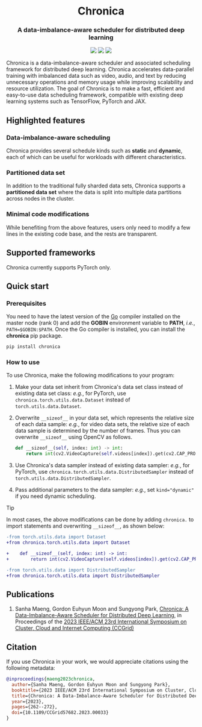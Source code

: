 <div align="center">

# Chronica

### A data-imbalance-aware scheduler for distributed deep learning

[![](https://img.shields.io/pypi/v/chronica?logo=pypi&logoColor=white)](https://pypi.org/project/chronica/)
[![](https://pkg.go.dev/badge/github.com/9rum/chronica.svg)](https://pkg.go.dev/github.com/9rum/chronica)
[![](https://img.shields.io/pypi/l/chronica?logo=apache)](https://github.com/9rum/chronica/blob/master/LICENSE)

</div>

Chronica is a data-imbalance-aware scheduler and associated scheduling framework for distributed deep learning.
Chronica accelerates data-parallel training with imbalanced data such as video, audio, and text by reducing unnecessary operations and memory usage while improving scalability and resource utilization.
The goal of Chronica is to make a fast, efficient and easy-to-use data scheduling framework, compatible with existing deep learning systems such as TensorFlow, PyTorch and JAX.

## Highlighted features

### Data-imbalance-aware scheduling

Chronica provides several schedule kinds such as **static** and **dynamic**, each of which can be useful for workloads with different characteristics.

### Partitioned data set

In addition to the traditional fully sharded data sets, Chronica supports a **partitioned data set** where the data is split into multiple data partitions across nodes in the cluster.

### Minimal code modifications

While benefiting from the above features, users only need to modify a few lines in the existing code base, and the rests are transparent.

## Supported frameworks

Chronica currently supports PyTorch only.

## Quick start

### Prerequisites

You need to have the latest version of the [Go](https://go.dev/) compiler installed on the master node (rank 0) and add the **GOBIN** environment variable to **PATH**, *i.e.*, ``PATH=$GOBIN:$PATH``.
Once the Go compiler is installed, you can install the **chronica** pip package.

```sh
pip install chronica
```

### How to use

To use Chronica, make the following modifications to your program:

1. Make your data set inherit from Chronica's data set class instead of existing data set class:
   *e.g.*, for PyTorch, use ``chronica.torch.utils.data.Dataset`` instead of ``torch.utils.data.Dataset``.

1. Overwrite ``__sizeof__`` in your data set, which represents the relative size of each data sample:
   *e.g.*, for video data sets, the relative size of each data sample is determined by the number of frames.
   Thus you can overwrite ``__sizeof__`` using OpenCV as follows.

   ```python
   def __sizeof__(self, index: int) -> int:
       return int(cv2.VideoCapture(self.videos[index]).get(cv2.CAP_PROP_FRAME_COUNT))
   ```

1. Use Chronica's data sampler instead of existing data sampler:
   *e.g.*, for PyTorch, use ``chronica.torch.utils.data.DistributedSampler`` instead of ``torch.utils.data.DistributedSampler``.

1. Pass additional parameters to the data sampler:
   *e.g.*, set ``kind="dynamic"`` if you need dynamic scheduling.

> [!TIP]
> In most cases, the above modifications can be done by adding ``chronica.`` to import statements and overwriting ``__sizeof__``, as shown below:

```diff
-from torch.utils.data import Dataset
+from chronica.torch.utils.data import Dataset

+    def __sizeof__(self, index: int) -> int:
+        return int(cv2.VideoCapture(self.videos[index]).get(cv2.CAP_PROP_FRAME_COUNT))

-from torch.utils.data import DistributedSampler
+from chronica.torch.utils.data import DistributedSampler
```

## Publications

1. Sanha Maeng, Gordon Euhyun Moon and Sungyong Park, [Chronica: A Data-Imbalance-Aware Scheduler for Distributed Deep Learning](https://ieeexplore.ieee.org/document/10171495), in Proceedings of the [2023 IEEE/ACM 23rd International Symposium on Cluster, Cloud and Internet Computing (CCGrid)](https://ccgrid2023.iisc.ac.in/)

## Citation

If you use Chronica in your work, we would appreciate citations using the following metadata:

```bibtex
@inproceedings{maeng2023chronica,
  author={Sanha Maeng, Gordon Euhyun Moon and Sungyong Park},
  booktitle={2023 IEEE/ACM 23rd International Symposium on Cluster, Cloud and Internet Computing (CCGrid)},
  title={Chronica: A Data-Imbalance-Aware Scheduler for Distributed Deep Learning},
  year={2023},
  pages={262--272},
  doi={10.1109/CCGrid57682.2023.00033}
}
```
